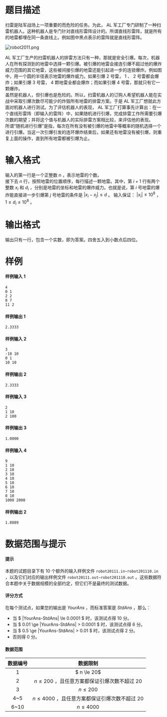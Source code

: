 
# 题目描述

扫雷是陆军战场上一项重要的而危险的任务。为此， AL 军工厂专门研制了一种扫雷机器人。这种机器人是专门针对直线形雷阵设计的。所谓直线形雷阵，就是所有的地雷都埋在同一条直线上。例如图中黑点表示的雷阵就是直线形雷阵。

![robot2011.png](/source/loj/2583/img/aHR0cHM6Ly9pLmxvbGkubmV0LzIwMTgvMDUvMjEvNWIwMjk0YzRlZjJiZC5wbmc=.png)

 AL 军工厂生产的扫雷机器人的排雷方法只有一种，那就是安全引爆。每次，机器人在所有探测到的地雷中选择一颗引爆。被引爆的地雷会接连引爆不超过他的爆炸威力范围的其它地雷，这些被间接引爆的地雷还能引起进一步的连锁爆炸。例如图中，用一个圆的半径表示地雷的爆炸威力。如果引爆 $2$ 号雷， $1$ 、 $2$ 号雷都会爆炸；如果引爆 $3$ 号雷， $4$ 颗地雷全都会爆炸；而如果引爆 $4$ 号雷，那就只有它一颗爆炸。    
虽然是机器人，但引爆也是危险的。所以，扫雷机器人的订购人希望机器人能在实战中采取引爆次数尽可能少的炸毁所有地雷的排雷方案。于是 AL 军工厂想就此方面对机器人进行测试。为了评估机器人的表现， AL 军工厂打算事先计算出：在一个直线形雷阵（即输入的雷阵）中，如果随机进行引爆，完成排雷工作所需要引爆次数的期望；并将这个值与机器人的实际排雷方案相比较，来评估他的表现。     
所谓“随机进行引爆”是指，每次在所有没有被引爆的地雷中等概率的随机选择一个进行引爆。当这一次引爆引发的连环爆炸结束后，如果还有地雷没有被引爆，则重复上面的操作，直到所有地雷都被引爆为止。

# 输入格式

输入的第一行是一个正整数 $n$ ，表示地雷的个数。   
接下去 $n$ 行，按照地雷的位置顺序，每行描述一颗地雷。其中，第 $i+1$ 行有两个整数 $x_i$ 和 $d_i$ ，分别是地雷的坐标和地雷的爆炸威力。也就是说，第 $i$ 号地雷的爆炸能直接进一步引爆第 $j$ 号地雷的条件是 $|x_i-x_j| \le d$ 。
输入保证： $|x_i| \le 10^8$ ， $1 \le d_i \le 10^8$ 。

# 输出格式

输出只有一行，包含一个实数，即为答案。四舍五入到小数点后四位。

# 样例

#### 样例输入 1
```plain
4
0 1
2 2
8 7
11 2
```

#### 样例输出 1
```plain
2.3333
```

#### 样例输入 2
```plain
3
-10 10
0 1
10 10
```

#### 样例输出 2
```plain
2.3333
```

#### 样例输入 3
```plain
2
1 10
2 100
```

#### 样例输出 3
```plain
1.0000
```

#### 样例输入 4
```plain
9
1 10
2 10
3 10
4 10
5 10
6 10
7 10
8 10
1000 2000
```

#### 样例输出 2
```plain
1.8889
```

# 数据范围与提示

#### 提示  
本题的试题目录下有 $10$ 个额外的输入样例文件 ```robot20111.in~robot201110.in``` ，以及它们对应的输出样例文件 ```robot20111.out~robot201110.out``` 。这些数据符合本题中关于数据规模的全部约定，但它们不是最终的测试数据。

#### 评分方式
在每个测试点，如果您的输出是 $YourAns$  ，而标准答案是 $StdAns$  ，那么：
 - 当 $ |YourAns-StdAns| \le 0.0001 $ 时，该测试点得 $10$ 分。
 - 当 $ 0.01 \ge |YourAns-StdAns| > 0.0001 $ 时，该测试点得 $6$ 分。
 - 当 $ 0.5 \ge |YourAns-StdAns| > 0.01 $ 时，该测试点得 $2$ 分。
 - 否则得 $0$ 分。

#### 数据范围
| 数据编号 |                   数据限制                   |     
| :--: | :--------------------------------------: |    
|  1   |        $ n \le 20$         |    
| 2  | $n\le 200$ ，且任意方案都保证引爆次数不超过 $20$  |     
|  3   |    $n\le 200$     |    
| 4~5  | $n\le 4000$ ，且任意方案都保证引爆次数不超过 $20$ |    
| 6~10 |        $n\le 4000$         |    


